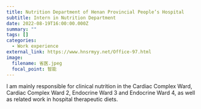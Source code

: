 ```yaml
---
title: Nutrition Department of Henan Provincial People’s Hospital
subtitle: Intern in Nutrition Department
date: 2022-08-19T16:00:00.000Z
summary: ""
tags: []
categories:
  - Work experience
external_link: https://www.hnsrmyy.net/Office-97.html
image:
  filename: 省医.jpeg
  focal_point: 智能
---
```

I am mainly responsible for clinical nutrition in the Cardiac Complex Ward, Cardiac Complex Ward 2, Endocrine Ward 3 and Endocrine Ward 4, as well as related work in hospital therapeutic diets.